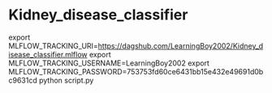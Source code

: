 # Kidney_disease_classifier

export MLFLOW_TRACKING_URI=https://dagshub.com/LearningBoy2002/Kidney_disease_classifier.mlflow 
export MLFLOW_TRACKING_USERNAME=LearningBoy2002 
export MLFLOW_TRACKING_PASSWORD=753753fd60ce6431bb15e432e49691d0bc9631cd 
python script.py